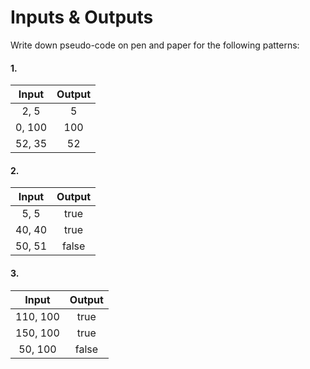 # Inputs & Outputs

Write down pseudo-code on pen and paper for the following patterns:

#### 1.

| Input  | Output |
| :----: | :----: |
|  2, 5  |   5    |  Math.max
| 0, 100 |  100   |  Math.max
| 52, 35 |   52   |  Math.max

#### 2.

| Input  | Output |
| :----: | :----: |
|  5, 5  |  true  |  ===
| 40, 40 |  true  |  ===
| 50, 51 | false  |  ===

#### 3.

|  Input   | Output |
| :------: | :----: |
| 110, 100 |  true  |   >
| 150, 100 |  true  |   >
| 50, 100  | false  |   <
